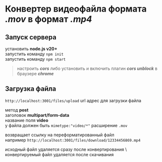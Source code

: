 # Конвертер видеофайла формата *.mov* в формат *.mp4*

## Запуск сервера

установить **node.js v20+**\
запустить команду `npm init`\
запустить команду `npm start`

> настроить **_cors_** либо установить и включить плагин **_cors unblock_** в браузере **_chrome_**

## Загрузка файла 

`http://localhost:3001/files/upload` url адрес для загрузки файла

метод **post**\
заголовок **multipart/form-data**\
название поля **video**\
у файла должен быть `mimetype:"video/*"` расширение `.mov`

возвращает ссылку на переформатированный файл \
например `http://localhost:3001/files/download/12334456869.mp4`

исходный файл удаляется сразу после конвертирования \ 
конвертируемый файл удаляется после скачивания 
